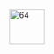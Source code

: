 <img width="64" height="64" alt="64" src="https://github.com/user-attachments/assets/2f4a382d-8f44-41b5-b644-55e6eb578aaf" />
